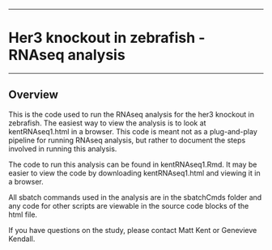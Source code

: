 --------

# Her3 knockout in zebrafish - RNAseq analysis

--------

## Overview

This is the code used to run the RNAseq analysis for the her3 knockout in
zebrafish. The easiest way to view the analysis is to look at kentRNAseq1.html
in a browser. This code is meant not as a plug-and-play pipeline for running
RNAseq analysis, but rather to document the steps involved in running this
analysis.

The code to run this analysis can be found in kentRNAseq1.Rmd. It may be easier
to view the code by downloading kentRNAseq1.html and viewing it in a browser.

All sbatch commands used in the analysis are in the sbatchCmds folder and any
code for other scripts are viewable in the source code blocks of the html file.

If you have questions on the study, please contact Matt Kent or Genevieve Kendall.

